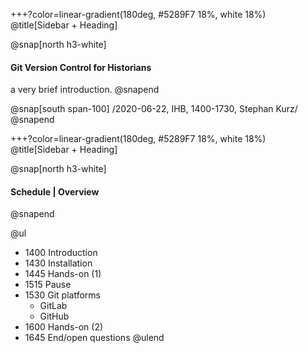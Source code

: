 +++?color=linear-gradient(180deg, #5289F7 18%, white 18%)
@title[Sidebar + Heading]


@snap[north h3-white]
#### Git Version Control for Historians

a very brief introduction. 
@snapend

@snap[south span-100]
/2020-06-22, IHB, 1400-1730, Stephan Kurz/
@snapend


+++?color=linear-gradient(180deg, #5289F7 18%, white 18%)
@title[Sidebar + Heading]

@snap[north h3-white]
#### Schedule | Overview
@snapend

@ul
- 1400 Introduction 
- 1430 Installation 
- 1445 Hands-on (1) 
- 1515 Pause
- 1530 Git platforms
  - GitLab 
  - GitHub
- 1600 Hands-on (2) 
- 1645 End/open questions
@ulend
